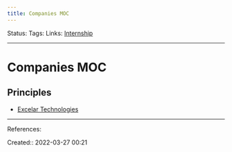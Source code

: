 ```yaml
---
title: Companies MOC
---
```

Status: 
Tags: 
Links: [Internship](out/internship.md)
___

# Companies MOC
## Principles
- [Excelar Technologies](out/excelar-technologies.md)
___
References:

Created:: 2022-03-27 00:21
